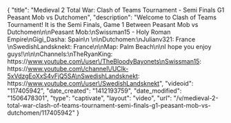 {
    "title": "Medieval 2 Total War: Clash of Teams Tournament - Semi Finals G1 Peasant Mob vs Dutchomen",
    "description": "Welcome to Clash of Teams Tournament!  It is the Semi Finals, Game 1 Between Peasant Mob vs Dutchomen\n\nPeasant Mob:\nSwissman15  - Holy Roman Empire\nGigi_Dasha: Spain\n \n\nDutchomen:\nJulianv321: France \nSwedishLandsknekt: France\n\nMap: Palm Beach\n\nI hope you enjoy guys!\n\n\nChannels:\nTheRyanKing: https:\/\/www.youtube.com\/user\/TheBloodyBayonets\nSwissman15: https:\/\/www.youtube.com\/channel\/UClk-5xVdzgEoXxS4vFjQ5SA\nSwedishLandsknekt: https:\/\/www.youtube.com\/user\/SwedishLandsknekt",
    "videoid": "117405942",
    "date_created": "1412193759",
    "date_modified": "1506478301",
    "type": "captivate",
    "layout": "video",
    "url": "\/v\/medieval-2-total-war-clash-of-teams-tournament-semi-finals-g1-peasant-mob-vs-dutchomen\/117405942"
}